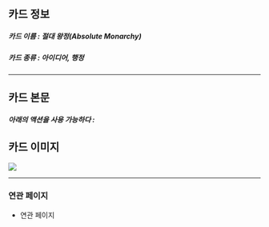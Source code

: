 ## 카드 정보
##### 카드 이름 : 절대 왕정(Absolute Monarchy)
##### 카드 종류 : 아이디어, 행정
---
## 카드 본문
##### 아래의 액션을 사용 가능하다 : 

## 카드 이미지
<img src="\Assets\ImageName.png"/>


--- 

### 연관 페이지
- 연관 페이지
